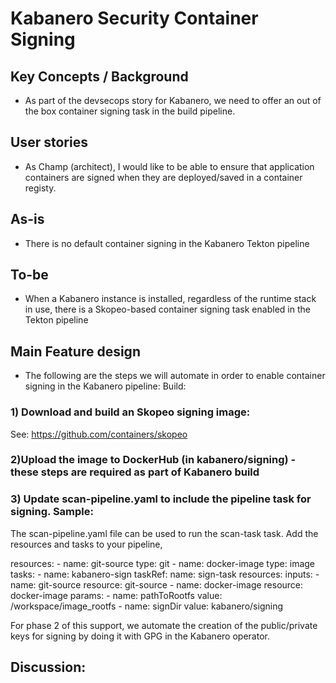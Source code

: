 # Kabanero Security Container Signing

## Key Concepts / Background
- As part of the devsecops story for Kabanero, we need to offer an out of the box container signing task in the build pipeline.

## User stories
- As Champ (architect), I would like to be able to ensure that application containers are signed when they are deployed/saved in a container registy.

## As-is

- There is no default container signing in the Kabanero Tekton pipeline

## To-be
- When a Kabanero instance is installed, regardless of the runtime stack in use, there is a Skopeo-based container signing task enabled in the Tekton pipeline

## Main Feature design

- The following are the steps we will automate in order to enable container signing in the Kabanero pipeline:
Build:
### 1) Download and build an Skopeo signing image:
See: https://github.com/containers/skopeo
### 2)Upload the image to DockerHub (in kabanero/signing) - these steps are required as part of Kabanero build

### 3) Update scan-pipeline.yaml to include the pipeline task for signing.  Sample:

The scan-pipeline.yaml file can be used to run the scan-task task. Add the resources and tasks to your pipeline,

  resources:
    - name: git-source
      type: git
    - name: docker-image
      type: image
  tasks:
    - name: kabanero-sign
      taskRef:
        name: sign-task
      resources:
        inputs:
        - name: git-source
          resource: git-source
        - name: docker-image
          resource: docker-image
      params:
      - name: pathToRootfs
        value: /workspace/image_rootfs
      - name: signDir
        value: kabanero/signing
        
For phase 2 of this support, we automate the creation of the public/private keys for signing by doing it with GPG in the Kabanero operator.

## Discussion:  
